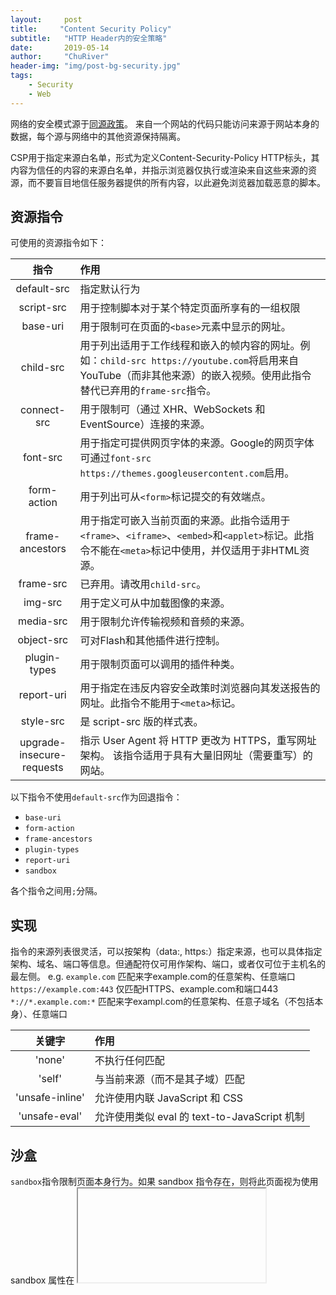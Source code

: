 ```yaml
---
layout:     post
title:     "Content Security Policy"
subtitle:   "HTTP Header内的安全策略"
date:       2019-05-14
author:     "ChuRiver"
header-img: "img/post-bg-security.jpg"
tags:   
    - Security
    - Web
---
```


网络的安全模式源于[同源政策](https://en.wikipedia.org/wiki/Same-origin_policy)。 来自一个网站的代码只能访问来源于网站本身的数据，每个源与网络中的其他资源保持隔离。

CSP用于指定来源白名单，形式为定义Content-Security-Policy HTTP标头，其内容为信任的内容的来源白名单，并指示浏览器仅执行或渲染来自这些来源的资源，而不要盲目地信任服务器提供的所有内容，以此避免浏览器加载恶意的脚本。

## 资源指令
可使用的资源指令如下：

指令|作用
:-:|:-
default-src|指定默认行为
script-src|用于控制脚本对于某个特定页面所享有的一组权限
base-uri|用于限制可在页面的`<base>`元素中显示的网址。
child-src|用于列出适用于工作线程和嵌入的帧内容的网址。例如：`child-src https://youtube.com`将启用来自YouTube（而非其他来源）的嵌入视频。使用此指令替代已弃用的`frame-src`指令。
connect-src|用于限制可（通过 XHR、WebSockets 和 EventSource）连接的来源。
font-src|用于指定可提供网页字体的来源。Google的网页字体可通过`font-src https://themes.googleusercontent.com`启用。
form-action|用于列出可从`<form>`标记提交的有效端点。
frame-ancestors|用于指定可嵌入当前页面的来源。此指令适用于`<frame>`、`<iframe>`、`<embed>`和`<applet>`标记。此指令不能在`<meta>`标记中使用，并仅适用于非HTML资源。
frame-src|已弃用。请改用`child-src`。
img-src|用于定义可从中加载图像的来源。
media-src|用于限制允许传输视频和音频的来源。
object-src|可对Flash和其他插件进行控制。
plugin-types|用于限制页面可以调用的插件种类。
report-uri|用于指定在违反内容安全政策时浏览器向其发送报告的网址。此指令不能用于`<meta>`标记。
style-src|是 script-src 版的样式表。
upgrade-insecure-requests|指示 User Agent 将 HTTP 更改为 HTTPS，重写网址架构。 该指令适用于具有大量旧网址（需要重写）的网站。

以下指令不使用`default-src`作为回退指令：
- `base-uri`
- `form-action`
- `frame-ancestors`
- `plugin-types`
- `report-uri`
- `sandbox`  

各个指令之间用`;`分隔。

## 实现

指令的来源列表很灵活，可以按架构（data:, https:）指定来源，也可以具体指定架构、域名、端口等信息。但通配符仅可用作架构、端口，或者仅可位于主机名的最左侧。
e.g.
`example.com`   匹配来字example.com的任意架构、任意端口
`https://example.com:443`   仅匹配HTTPS、example.com和端口443
`*://*.example.com:*`   匹配来字exampl.com的任意架构、任意子域名（不包括本身）、任意端口

关键字|作用
:-:|:-
'none'|不执行任何匹配
'self'|与当前来源（而不是其子域）匹配
'unsafe-inline'|允许使用内联 JavaScript 和 CSS
'unsafe-eval'|允许使用类似 eval 的 text-to-JavaScript 机制

## 沙盒
`sandbox`指令限制页面本身行为。如果 sandbox 指令存在，则将此页面视为使用 sandbox 属性在 <iframe> 的内部加载的。

## 元标记
CSP也可以在页面中通过`<meta>`的`http-equiv`属性设计:
```html
<meta http-equiv="Content-Security-Policy" content="default-src https://cdn.example.net; child-src 'none'; object-src 'none'">
```
该方法不能用于`frame-ancestors``report-uri`或`sandbox`。

## 内联代码
`unsafe-inline`指令限制页面中内联脚本执行，只接受从信任源接收资源。
***待补充***

## eval
`unsafe-eval`指令会阻止`eval()`、`new Function()`、`setTimeout([string], ...)`和s`etInterval([string], ...)`。
***待补充***

## 报告
除了阻止不信任的资源加载外，CSP还可以提供报告功能。报告功能通过`report-uri`指定实现，在检测到不匹配规则的同时将违背规则的web相关信息以JSON形式POST至指定位置。

e.g.  
Header:
```
Content-Security-Policy: default-src 'self'; ...; report-uri /my_amazing_csp_report_parser;
```

JSON:
```js
{
  "csp-report": {
    "document-uri": "http://example.org/page.html",
    "referrer": "http://evil.example.com/",
    "blocked-uri": "http://evil.example.com/evil.js",
    "violated-directive": "script-src 'self' https://apis.google.com",
    "original-policy": "script-src 'self' https://apis.google.com; report-uri http://example.org/my_amazing_csp_report_parser"
  }
}
```
json包括发生违规行为的页面(document-uri)、该页面的引用站点（注意，与HTTP标头字段不同，此键值不存在拼写错误）、违反页面政策 (blocked-uri)的资源、其违反的具体指令(violated-directive)以及页面的完整政策(original-policy)。

## 仅报告
测试CSP阶段可以使用`Content-Security-Policy-Report-Only`。  
e.g.  
```
Content-Security-Policy-Report-Only: default-src 'self'; ...; report-uri /my_amazing_csp_report_parser;
```
在仅报告模式中指定的CSP规则不会阻止限制的资源，但仍然会向指定位置发送违规报告。还可以同时发送两个标头，在使用一套规则的同时监控另一套规则。这种方式在测试CSP规则是否配置有误是十分有用。

## 相关文档
- [Mozilla介绍文档](https://developer.mozilla.org/zh-CN/docs/Web/HTTP/CSP)
- [Google介绍文档](https://developers.google.com/web/fundamentals/security/csp/?hl=zh-cn)
